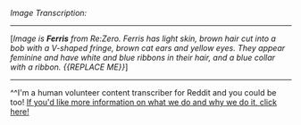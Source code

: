 *Image Transcription:*

---

[*Image is **Ferris** from Re:Zero. Ferris has light skin, brown hair cut into a bob with a V-shaped fringe, brown cat ears and yellow eyes. They appear feminine and have white and blue ribbons in their hair, and a blue collar with a ribbon. {{REPLACE ME}}*]


---

^^I'm&#32;a&#32;human&#32;volunteer&#32;content&#32;transcriber&#32;for&#32;Reddit&#32;and&#32;you&#32;could&#32;be&#32;too!&#32;[If&#32;you'd&#32;like&#32;more&#32;information&#32;on&#32;what&#32;we&#32;do&#32;and&#32;why&#32;we&#32;do&#32;it,&#32;click&#32;here!](https://www.reddit.com/r/TranscribersOfReddit/wiki/index)

